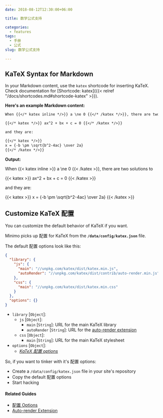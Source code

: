 ```yaml
---
date: 2018-08-12T12:30:00+06:00

title: 数学公式支持

categories:
  - features
tags:
  - 手册
  - 公式
slug: 数学公式支持
 
---
```


## KaTeX Syntax for Markdown

In your Markdown content, use the `katex` shortcode for inserting KaTeX. Check documentation for [Shortcode: katex]({{< relref "/docs/shortcodes.md#shortcode-katex" >}}).

**Here's an example Markdown content:**

```md
When {{</* katex inline */>}} a \ne 0 {{</* /katex */>}}, there are two solutions to

{{</* katex */>}} ax^2 + bx + c = 0 {{</* /katex */>}}

and they are:

{{</* katex */>}}
x = {-b \pm \sqrt{b^2-4ac} \over 2a}
{{</* /katex */>}}
```

**Output:**

When {{< katex inline >}} a \ne 0 {{< /katex >}}, there are two solutions to

{{< katex >}} ax^2 + bx + c = 0 {{< /katex >}}

and they are:

{{< katex >}}
x = {-b \pm \sqrt{b^2-4ac} \over 2a}
{{< /katex >}}

## Customize KaTeX 配置

You can customize the default behavior of KaTeX if you want.

Minimo picks up 配置 for KaTeX from the **`/data/config/katex.json`** file.

The default 配置 options look like this:

```json
{
  "library": {
    "js": {
      "main": "//unpkg.com/katex/dist/katex.min.js",
      "autoRender": "//unpkg.com/katex/dist/contrib/auto-render.min.js"
    },
    "css": {
      "main": "//unpkg.com/katex/dist/katex.min.css"
    }
  },
  "options": {}
}
```

- `library` [`Object`]:
  - `js` [`Object`]:
      - `main` [`String`]: URL for the main KaTeX library
      - `autoRender` [`String`]: URL for the [auto-render extension](https://khan.github.io/KaTeX/docs/autorender.html)
  - `css` [`Object`]:
      - `main` [`String`]: URL for the main KaTeX stylesheet
- `options` [`Object`]:
  - _[KaTeX 配置 options](https://khan.github.io/KaTeX/docs/options.html)_

So, if you want to tinker with it's 配置 options:

- Create a `/data/config/katex.json` file in your site's repository
- Copy the default 配置 options
- Start hacking

#### Related Guides

- [配置 Options](https://khan.github.io/KaTeX/docs/options.html)
- [Auto-render Extension](https://khan.github.io/KaTeX/docs/autorender.html)
